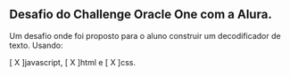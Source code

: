 ## Desafio do Challenge Oracle One com a Alura.

Um desafio onde foi proposto para o aluno construir um decodificador de texto. 
Usando:
 
[ X ]javascript, 
[ X ]html e 
[ X ]css.
